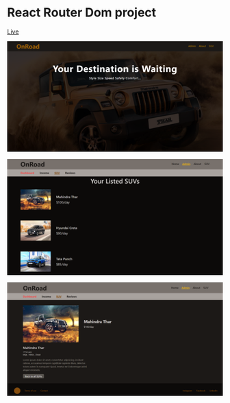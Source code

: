 # React Router Dom project

[Live](https://luminous-cheesecake-b40f23.netlify.app/) 

![ss1](./ss1.png)


![ss2](./ss2.png)


![ss4](./ss4.png)